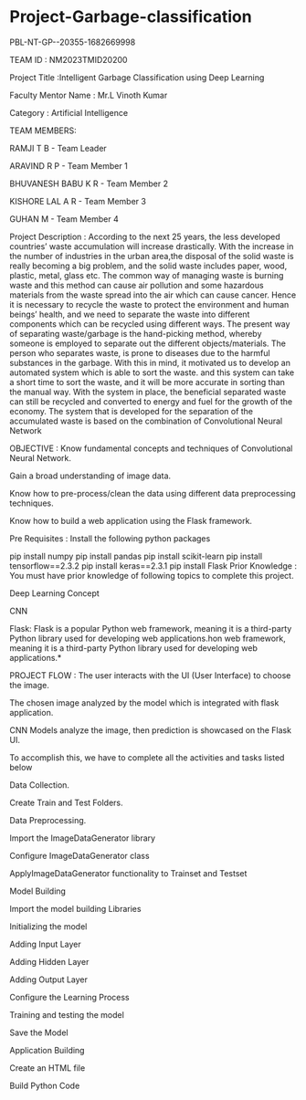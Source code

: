 # Project-Garbage-classification
PBL-NT-GP--20355-1682669998

TEAM ID : NM2023TMID20200

Project Title :Intelligent Garbage Classification using Deep Learning

Faculty Mentor Name : Mr.L Vinoth Kumar

Category : Artificial Intelligence

TEAM MEMBERS:

RAMJI T B - Team Leader

ARAVIND R P - Team Member 1

BHUVANESH BABU K R - Team Member 2

KISHORE LAL A R - Team Member 3

GUHAN M - Team Member 4

Project Description :
According to the next 25 years, the less developed countries’ waste accumulation will increase drastically. With the increase in the number of industries in the urban area,the disposal of the solid waste is really becoming a big problem, and the solid waste includes paper, wood, plastic, metal, glass etc. The common way of managing waste is burning waste and this method can cause air pollution and some hazardous materials from the waste spread into the air which can cause cancer. Hence it is necessary to recycle the waste to protect the environment and human beings’ health, and we need to separate the waste into different components which can be recycled using different ways. The present way of separating waste/garbage is the hand-picking method, whereby someone is employed to separate out the different objects/materials. The person who separates waste, is prone to diseases due to the harmful substances in the garbage. With this in mind, it motivated us to develop an automated system which is able to sort the waste. and this system can take a short time to sort the waste, and it will be more accurate in sorting than the manual way. With the system in place, the beneficial separated waste can still be recycled and converted to energy and fuel for the growth of the economy. The system that is developed for the separation of the accumulated waste is based on the combination of Convolutional Neural Network

OBJECTIVE :
Know fundamental concepts and techniques of Convolutional Neural Network.

Gain a broad understanding of image data.

Know how to pre-process/clean the data using different data preprocessing techniques.

Know how to build a web application using the Flask framework.

Pre Requisites :
Install the following python packages

pip install numpy
pip install pandas
pip install scikit-learn
pip install tensorflow==2.3.2
pip install keras==2.3.1
pip install Flask
Prior Knowledge :
You must have prior knowledge of following topics to complete this project.

Deep Learning Concept

CNN

Flask: Flask is a popular Python web framework, meaning it is a third-party Python library used for developing web applications.hon web framework, meaning it is a third-party Python library used for developing web applications.*

PROJECT FLOW :
The user interacts with the UI (User Interface) to choose the image.

The chosen image analyzed by the model which is integrated with flask application.

CNN Models analyze the image, then prediction is showcased on the Flask UI.

To accomplish this, we have to complete all the activities and tasks listed below

Data Collection.

Create Train and Test Folders.

Data Preprocessing.

Import the ImageDataGenerator library

Configure ImageDataGenerator class

ApplyImageDataGenerator functionality to Trainset and Testset

Model Building

Import the model building Libraries

Initializing the model

Adding Input Layer

Adding Hidden Layer

Adding Output Layer

Configure the Learning Process

Training and testing the model

Save the Model

Application Building

Create an HTML file

Build Python Code
